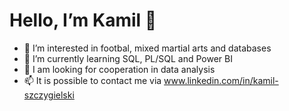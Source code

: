 # Hello, I’m Kamil 👋

- 👀 I’m interested in footbal, mixed martial arts and databases
- 🌱 I’m currently learning SQL, PL/SQL and Power BI
- 💞️ I am looking for cooperation in data analysis
- 📫 It is possible to contact me via www.linkedin.com/in/kamil-szczygielski
<!---
Kamil-Szcz/Kamil-Szcz is a ✨ special ✨ repository because its `README.md` (this file) appears on your GitHub profile.
You can click the Preview link to take a look at your changes.
--->

